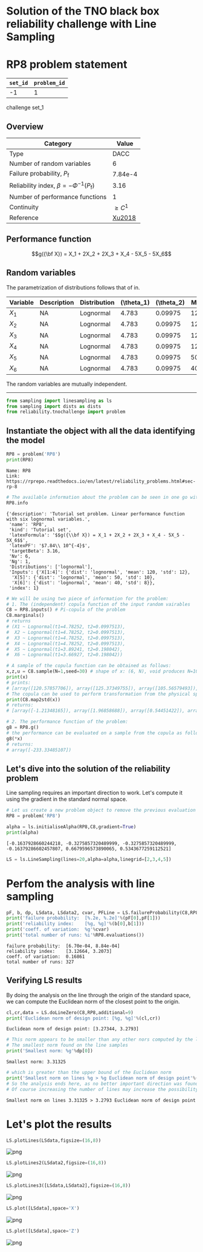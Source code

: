 # Solution of the TNO black box reliability challenge with Line Sampling

# RP8 problem statement

| `set_id` | `problem_id` |
| -------- | ------------ |
| -1       | 1            |

challenge set_1

## Overview

| Category                                              | Value          |
| ----------------------------------------------------- | ---------------|
| Type                                                  | DACC           |
| Number of random variables                            | 6              |
| Failure probability, $P_\mathrm{f}$                   | 7.84e-4        |
| Reliability index, $\beta=-\Phi^{-1}(P_\mathrm{f})$   | 3.16           |
| Number of performance functions                       | 1              |
| Continuity                                            | $\geq C^1$     |
| Reference                                             | [Xu2018]       |

## Performance function

$$g({\bf X}) = X_1 + 2X_2 + 2X_3 + X_4 - 5X_5 - 5X_6$$

## Random variables

The parametrization of distributions follows that of in.

| Variable  | Description | Distribution    | \(\\theta_1\) | \(\\theta_2\)| Mean     | Std     |
| --------- | ----------- | ----------------| ------------- | ------------ | -------- | --------| 
| $X_1$     | NA          |  Lognormal      | 4.783         | 0.09975      | 120.0    | 12.0    |
| $X_2$     | NA          |  Lognormal      | 4.783         | 0.09975      | 120.0    | 12.0    |
| $X_3$     | NA          |  Lognormal      | 4.783         | 0.09975      | 120.0    | 12.0    |
| $X_4$     | NA          |  Lognormal      | 4.783         | 0.09975      | 120.0    | 12.0    |
| $X_5$     | NA          |  Lognormal      | 4.783         | 0.09975      | 50.0     | 10.0    |
| $X_6$     | NA          |  Lognormal      | 4.783         | 0.09975      | 40.0     | 8.0     |

The random variables are mutually independent.

<hr>

[Xu2018]: https://rprepo.readthedocs.io/en/latest/references.html#xu2018


```python
from sampling import linesampling as ls
from sampling import dists as dists
from reliability.tnochallenge import problem
```

## Instantiate the object with all the data identifying the model


```python
RP8 = problem('RP8')
print(RP8)
```

    Name: RP8
    Link: https://rprepo.readthedocs.io/en/latest/reliability_problems.html#sec-rp-8



```python
# The available information about the problem can be seen in one go with
RP8.info
```




    {'description': 'Tutorial set problem. Linear performance function with six lognormal variables.',
     'name': 'RP8',
     'kind': 'Tutorial set',
     'latexFormula': '$$g({\\bf X}) = X_1 + 2X_2 + 2X_3 + X_4 - 5X_5 - 5X_6$$',
     'latexPF': '$7.84\\ 10^{-4}$',
     'targetBeta': 3.16,
     'Nv': 6,
     'Ng': 1,
     'Distributions': ['lognormal'],
     'Inputs': {'X[1:4]': {'dist': 'lognormal', 'mean': 120, 'std': 12},
      'X[5]': {'dist': 'lognormal', 'mean': 50, 'std': 10},
      'X[6]': {'dist': 'lognormal', 'mean': 40, 'std': 8}},
     'index': 1}




```python
# We will be using two piece of information for the problem:
# 1. The (independent) copula function of the input random vairables
C8 = RP8.inputs() # Pi-copula of the problem
C8.marginals()
# returns 
# (X1 ~ Lognormal(t1=4.78252, t2=0.0997513),
#  X2 ~ Lognormal(t1=4.78252, t2=0.0997513),
#  X3 ~ Lognormal(t1=4.78252, t2=0.0997513),
#  X4 ~ Lognormal(t1=4.78252, t2=0.0997513),
#  X5 ~ Lognormal(t1=3.89241, t2=0.198042),
#  X6 ~ Lognormal(t1=3.66927, t2=0.198042))
```



```python
# A sample of the copula function can be obtained as follows:
x,z,u = C8.sample(N=1,seed=30) # shape of x: (6, N), void produces N=100 samples  
print(x) 
# prints:  
# [array([120.57857706]), array([125.37349755]), array([105.56579493]), array([125.6978498]), array([47.80327458]), array([38.43929189])]
# The copula can be used to perform transformation from the physical space X to the standard normal space Z
print(C8.map2std(x))
# returns:
# [array([-1.21348165]), array([1.96858688]), array([0.54451422]), array([-1.36668842]), array([1.30673409]), array([0.14566481])]
```


```python
# 2. The performance function of the problem:
g8 = RP8.g()
# the performance can be evaluated on a sample from the copula as follows:
g8(*x)
# returns:
# array([-233.33485107])
```


## Let's dive into the solution of the reliability problem

Line sampling requires an important direction to work. Let's compute it using the gradient in the standard normal space.


```python
# Let us create a new problem object to remove the previous evaluation from the total count of model's evaluations.
RP8 = problem('RP8')
```


```python
alpha = ls.initialiseAlpha(RP8,C8,gradient=True)
print(alpha)
```

    [-0.1637928660244218, -0.3275857320489999, -0.3275857320489999, -0.16379286602457807, 0.6679596573890065, 0.5343677259112521]



```python
LS = ls.LineSampling(lines=20,alpha=alpha,linegrid=[2,3,4,5])
```


# Perfom the analysis with line sampling


```python
pF, b, dp, LSdata, LSdata2, cvar, PFLine = LS.failureProbability(C8,RP8,additional=4,seed=7)
print('failure probability:  [%.2e, %.2e]'%(pF[0],pF[1]))
print('reliability index:    [%g, %g]'%(b[0],b[1]))
print('coeff. of variation:  %g'%cvar)
print('total number of runs: %i'%RP8.evaluations())
```

    failure probability:  [6.70e-04, 8.84e-04]
    reliability index:    [3.12664, 3.2073]
    coeff. of variation:  0.16861
    total number of runs: 327




## Verifying LS results

By doing the analysis on the line through the origin of the standard space, we can compute the Euclidean norm of the closest point to the origin.


```python
cl,cr,data = LS.doLineZero(C8,RP8,additional=9)
print('Euclidean norm of design point: [%g, %g]'%(cl,cr))
```

    Euclidean norm of design point: [3.27344, 3.2793]



```python
# This norm appears to be smaller than any other nors computed by the line sampling anlysis
# The smallest norm found on the line samples 
print('Smallest norm: %g'%dp[0])
```

    Smallest norm: 3.31325



```python
# which is greater than the upper bound of the Euclidean norm 
print('Smallest norm on lines %g > %g Euclidean norm of design point'%(dp[0],cr))
# So the analysis ends here, as no better important direction was found during the analysis. 
# Of course increasing the number of lines may increase the possibility to find a better direction.
```

    Smallest norm on lines 3.31325 > 3.2793 Euclidean norm of design point


# Let's plot the results


```python
LS.plotLines(LSdata,figsize=(16,8))
```


![png](reliability_TNO_RP8/output_25_0.png)



```python
LS.plotLines2(LSdata2,figsize=(16,8))
```


![png](reliability_TNO_RP8/output_26_0.png)



```python
LS.plotLines3([LSdata,LSdata2],figsize=(16,8))
```


![png](reliability_TNO_RP8/output_27_0.png)



```python
LS.plot([LSdata],space='X')
```


![png](reliability_TNO_RP8/output_28_0.png)



```python
LS.plot([LSdata],space='Z')
```


![png](reliability_TNO_RP8/output_29_0.png)



```python

```
